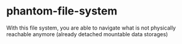 # phantom-file-system
With this file system, you are able to navigate what is not physically reachable anymore (already detached mountable data storages) 
